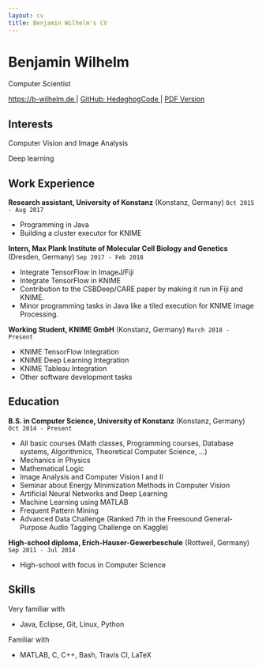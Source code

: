 ```yaml
---
layout: cv
title: Benjamin Wilhelm's CV
---
```


Benjamin Wilhelm
================

Computer Scientist

<div id="webaddress">
  <a href="https://b-wilhelm.de"> https://b-wilhelm.de </a>
| <a href="http://github.com/HedgehogCode"> GitHub: HedeghogCode </a>
<span class="no-print">| <a href="/cv_benjamin_wilhelm.pdf"> PDF Version</a></span>
</div>


Interests
---------

Computer Vision and Image Analysis

Deep learning


Work Experience
---------------

**Research assistant, University of Konstanz** (Konstanz, Germany)
`Oct 2015 - Aug 2017`

- Programming in Java
- Building a cluster executor for KNIME

**Intern, Max Plank Institute of Molecular Cell Biology and Genetics** (Dresden, Germany)
`Sep 2017 - Feb 2018`

- Integrate TensorFlow in ImageJ/Fiji
- Integrate TensorFlow in KNIME
- Contribution to the CSBDeep/CARE paper by making it run in Fiji and KNIME.
- Minor programming tasks in Java like a tiled execution for KNIME Image Processing.

**Working Student, KNIME GmbH** (Konstanz, Germany)
`March 2018 - Present`

- KNIME TensorFlow Integration
- KNIME Deep Learning Integration
- KNIME Tableau Integration
- Other software development tasks


Education
---------

**B.S. in Computer Science, University of Konstanz** (Konstanz, Germany)
`Oct 2014 - Present`

- All basic courses (Math classes, Programming courses, Database systems, Algorithmics, Theoretical Computer Science, ...)
- Mechanics in Physics
- Mathematical Logic
- Image Analysis and Computer Vision I and II
- Seminar about Energy Minimization Methods in Computer Vision
- Artificial Neural Networks and Deep Learning
- Machine Learning using MATLAB
- Frequent Pattern Mining
- Advanced Data Challenge (Ranked 7th in the Freesound General-Purpose Audio Tagging Challenge on Kaggle)

**High-school diploma, Erich-Hauser-Gewerbeschule** (Rottweil, Germany)
`Sep 2011 - Jul 2014`

- High-school with focus in Computer Science


Skills
------

Very familiar with
- Java, Eclipse, Git, Linux, Python

Familiar with
- MATLAB, C, C++, Bash, Travis CI, LaTeX
